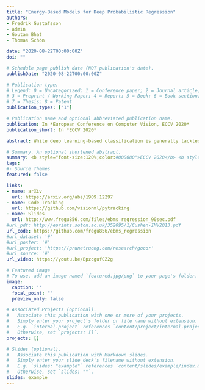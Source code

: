 ```yaml
---
title: "Energy-Based Models for Deep Probabilistic Regression"
authors:
- Fredrik Gustafsson
- admin
- Goutam Bhat
- Thomas Schön

date: "2020-08-22T00:00:00Z"
doi: ""

# Schedule page publish date (NOT publication's date).
publishDate: "2020-08-22T00:00:00Z"

# Publication type.
# Legend: 0 = Uncategorized; 1 = Conference paper; 2 = Journal article;
# 3 = Preprint / Working Paper; 4 = Report; 5 = Book; 6 = Book section;
# 7 = Thesis; 8 = Patent
publication_types: ["1"]

# Publication name and optional abbreviated publication name.
publication: In *European Conference on Computer Vision, ECCV 2020*
publication_short: In *ECCV 2020*

abstract: While deep learning-based classification is generally tackled using standardized approaches, a wide variety of techniques are employed for regression. In computer vision, one particularly popular such technique is that of confidence-based regression, which entails predicting a confidence value for each input-target pair (x,y). While this approach has demonstrated impressive results, it requires important task-dependent design choices, and the predicted confidences lack a natural probabilistic meaning. We address these issues by proposing a general and conceptually simple regression method with a clear probabilistic interpretation. In our proposed approach, we create an energy-based model of the conditional target density p(y|x), using a deep neural network to predict the un-normalized density from (x,y). This model of p(y|x) is trained by directly minimizing the associated negative log-likelihood, approximated using Monte Carlo sampling. We perform comprehensive experiments on four computer vision regression tasks. Our approach outperforms direct regression, as well as other probabilistic and confidence-based methods. Notably, our model achieves a 2.2% AP improvement over Faster-RCNN for object detection on the COCO dataset, and sets a new state-of-the-art on visual tracking when applied for bounding box estimation. In contrast to confidence-based methods, our approach is also shown to be directly applicable to more general tasks such as age and head-pose estimation. 

# Summary. An optional shortened abstract.
summary: <b style="font-size:120%;color:#008080">ECCV 2020</b> <b style="font-size:120%;color:#E08040"></b><br> A general method for accurate regression by learning the conditional target probability distribution as a deep energy-based model. 
tags:
#- Source Themes
featured: false

links:
- name: arXiv
  url: https://arxiv.org/abs/1909.12297
- name: Code Tracking
  url: https://github.com/visionml/pytracking
- name: Slides
  url: http://www.fregu856.com/files/ebms_regression_90sec.pdf
#url_pdf: http://eprints.soton.ac.uk/352095/1/Cushen-IMV2013.pdf
url_code: https://github.com/fregu856/ebms_regression
#url_dataset: '#'
#url_poster: '#'
#url_project: 'https://prunetruong.com/research/gocor'
#url_source: '#'
url_video: https://youtu.be/BpzcgufCZ2g

# Featured image
# To use, add an image named `featured.jpg/png` to your page's folder. 
image:
  caption: ''
  focal_point: ""
  preview_only: false

# Associated Projects (optional).
#   Associate this publication with one or more of your projects.
#   Simply enter your project's folder or file name without extension.
#   E.g. `internal-project` references `content/project/internal-project/index.md`.
#   Otherwise, set `projects: []`.
projects: []

# Slides (optional).
#   Associate this publication with Markdown slides.
#   Simply enter your slide deck's filename without extension.
#   E.g. `slides: "example"` references `content/slides/example/index.md`.
#   Otherwise, set `slides: ""`.
slides: example
---
```




